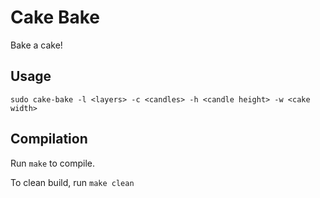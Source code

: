 # Cake Bake

Bake a cake!

## Usage

`sudo cake-bake -l <layers> -c <candles> -h <candle height> -w <cake width>`

## Compilation

Run `make` to compile.

To clean build, run `make clean`
